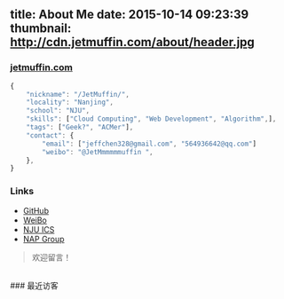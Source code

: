 title: About Me
date: 2015-10-14 09:23:39
thumbnail: http://cdn.jetmuffin.com/about/header.jpg
---

### [jetmuffin.com](www.jetmuffin.com)

```javascript
{
    "nickname": "/JetMuffin/", 
    "locality": "Nanjing",
    "school": "NJU",
    "skills": ["Cloud Computing", "Web Development", "Algorithm",],
    "tags": ["Geek?", "ACMer"],
    "contact": {
        "email": ["jeffchen328@gmail.com", "564936642@qq.com"]
        "weibo": "@JetMmmmmmuffin ",
    },
}
```

### Links
* [GitHub](https://github.com/JetMuffin/) 
* [WeiBo](http://weibo.com/u/1922357801/) 
* [NJU ICS](http://moon.nju.edu.cn)
* [NAP Group](http://nap-blog.artemisprojects.org/)

> 欢迎留言！

<br/>
### 最近访客

<div class="ds-recent-visitors" data-num-items="28" data-avatar-size="42" id="ds-recent-visitors"></div>
